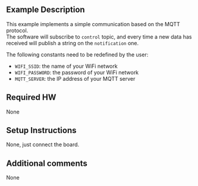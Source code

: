 ## Example Description
This example implements a simple communication based on the MQTT protocol.<br>
The software will subscribe to `control` topic, and every time a new data has received will publish a string on the `notification` one.<br>

The following constants need to be redefined by the user:
- `WIFI_SSID`: the name of your WiFi network
- `WIFI_PASSWORD`: the password of your WiFi network
- `MQTT_SERVER`: the IP address of your MQTT server

## Required HW
None

## Setup Instructions
None, just connect the board.

## Additional comments
None
